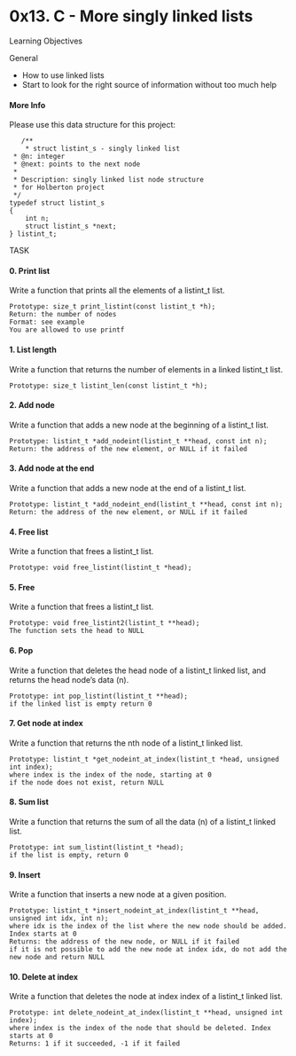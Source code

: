 # 0x13. C - More singly linked lists

Learning Objectives

General

- How to use linked lists
- Start to look for the right source of information without too much help

#### More Info

Please use this data structure for this project:

       /**
        * struct listint_s - singly linked list
	 * @n: integer
 	 * @next: points to the next node
 	 *
 	 * Description: singly linked list node structure
 	 * for Holberton project
 	 */
	typedef struct listint_s
	{
		int n;
		struct listint_s *next;
	} listint_t;

TASK

#### 0. Print list

Write a function that prints all the elements of a listint_t list.

    Prototype: size_t print_listint(const listint_t *h);
    Return: the number of nodes
    Format: see example
    You are allowed to use printf


####  1. List length 

Write a function that returns the number of elements in a linked listint_t list.

    Prototype: size_t listint_len(const listint_t *h);


####  2. Add node

Write a function that adds a new node at the beginning of a listint_t list.

    Prototype: listint_t *add_nodeint(listint_t **head, const int n);
    Return: the address of the new element, or NULL if it failed


####  3. Add node at the end

Write a function that adds a new node at the end of a listint_t list.

    Prototype: listint_t *add_nodeint_end(listint_t **head, const int n);
    Return: the address of the new element, or NULL if it failed


####  4. Free list

Write a function that frees a listint_t list.

    Prototype: void free_listint(listint_t *head);


####  5. Free

Write a function that frees a listint_t list.

    Prototype: void free_listint2(listint_t **head);
    The function sets the head to NULL


####  6. Pop

Write a function that deletes the head node of a listint_t linked list, and returns the head node’s data (n).

    Prototype: int pop_listint(listint_t **head);
    if the linked list is empty return 0


####  7. Get node at index

Write a function that returns the nth node of a listint_t linked list.

    Prototype: listint_t *get_nodeint_at_index(listint_t *head, unsigned int index);
    where index is the index of the node, starting at 0
    if the node does not exist, return NULL


####  8. Sum list

Write a function that returns the sum of all the data (n) of a listint_t linked list.

    Prototype: int sum_listint(listint_t *head);
    if the list is empty, return 0


####  9. Insert

Write a function that inserts a new node at a given position.

    Prototype: listint_t *insert_nodeint_at_index(listint_t **head, unsigned int idx, int n);
    where idx is the index of the list where the new node should be added. Index starts at 0
    Returns: the address of the new node, or NULL if it failed
    if it is not possible to add the new node at index idx, do not add the new node and return NULL


####  10. Delete at index

Write a function that deletes the node at index index of a listint_t linked list.

    Prototype: int delete_nodeint_at_index(listint_t **head, unsigned int index);
    where index is the index of the node that should be deleted. Index starts at 0
    Returns: 1 if it succeeded, -1 if it failed



